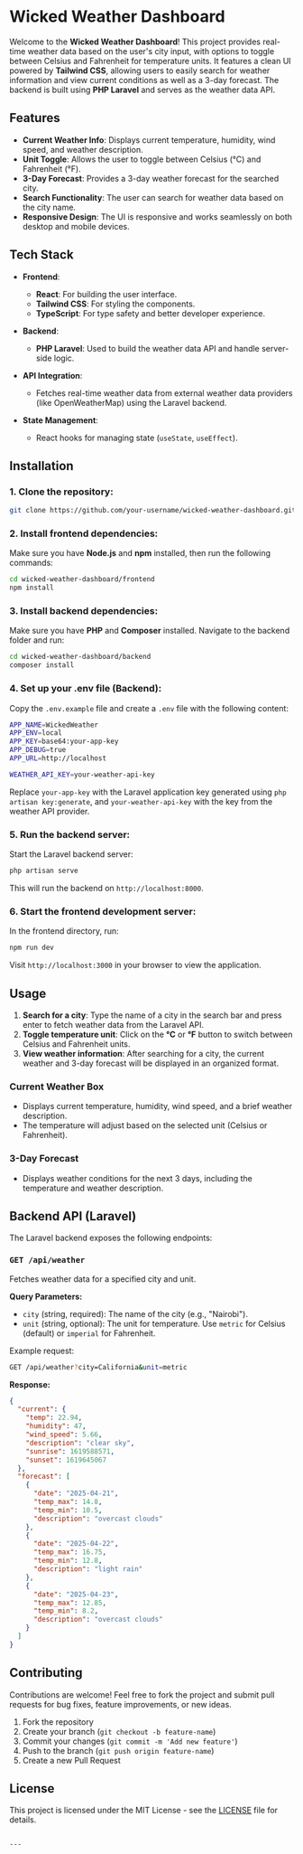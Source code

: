 # Wicked Weather Dashboard

Welcome to the **Wicked Weather Dashboard**! This project provides real-time weather data based on the user's city input, with options to toggle between Celsius and Fahrenheit for temperature units. It features a clean UI powered by **Tailwind CSS**, allowing users to easily search for weather information and view current conditions as well as a 3-day forecast. The backend is built using **PHP Laravel** and serves as the weather data API.

## Features

- **Current Weather Info**: Displays current temperature, humidity, wind speed, and weather description.
- **Unit Toggle**: Allows the user to toggle between Celsius (°C) and Fahrenheit (°F).
- **3-Day Forecast**: Provides a 3-day weather forecast for the searched city.
- **Search Functionality**: The user can search for weather data based on the city name.
- **Responsive Design**: The UI is responsive and works seamlessly on both desktop and mobile devices.

## Tech Stack

- **Frontend**: 
  - **React**: For building the user interface.
  - **Tailwind CSS**: For styling the components.
  - **TypeScript**: For type safety and better developer experience.
  
- **Backend**: 
  - **PHP Laravel**: Used to build the weather data API and handle server-side logic.
  
- **API Integration**: 
  - Fetches real-time weather data from external weather data providers (like OpenWeatherMap) using the Laravel backend.
  
- **State Management**:
  - React hooks for managing state (`useState`, `useEffect`).

## Installation

### 1. Clone the repository:

```bash
git clone https://github.com/your-username/wicked-weather-dashboard.git
```

### 2. Install frontend dependencies:

Make sure you have **Node.js** and **npm** installed, then run the following commands:

```bash
cd wicked-weather-dashboard/frontend
npm install
```

### 3. Install backend dependencies:

Make sure you have **PHP** and **Composer** installed. Navigate to the backend folder and run:

```bash
cd wicked-weather-dashboard/backend
composer install
```

### 4. Set up your .env file (Backend):

Copy the `.env.example` file and create a `.env` file with the following content:

```bash
APP_NAME=WickedWeather
APP_ENV=local
APP_KEY=base64:your-app-key
APP_DEBUG=true
APP_URL=http://localhost

WEATHER_API_KEY=your-weather-api-key
```

Replace `your-app-key` with the Laravel application key generated using `php artisan key:generate`, and `your-weather-api-key` with the key from the weather API provider.

### 5. Run the backend server:

Start the Laravel backend server:

```bash
php artisan serve
```

This will run the backend on `http://localhost:8000`.

### 6. Start the frontend development server:

In the frontend directory, run:

```bash
npm run dev
```

Visit `http://localhost:3000` in your browser to view the application.

## Usage

1. **Search for a city**: Type the name of a city in the search bar and press enter to fetch weather data from the Laravel API.
2. **Toggle temperature unit**: Click on the **°C** or **°F** button to switch between Celsius and Fahrenheit units.
3. **View weather information**: After searching for a city, the current weather and 3-day forecast will be displayed in an organized format.

### Current Weather Box

- Displays current temperature, humidity, wind speed, and a brief weather description.
- The temperature will adjust based on the selected unit (Celsius or Fahrenheit).

### 3-Day Forecast

- Displays weather conditions for the next 3 days, including the temperature and weather description.

## Backend API (Laravel)

The Laravel backend exposes the following endpoints:

### `GET /api/weather`

Fetches weather data for a specified city and unit.

**Query Parameters:**

- `city` (string, required): The name of the city (e.g., "Nairobi").
- `unit` (string, optional): The unit for temperature. Use `metric` for Celsius (default) or `imperial` for Fahrenheit.

Example request:

```bash
GET /api/weather?city=California&unit=metric
```

**Response:**

```json
{
  "current": {
    "temp": 22.94,
    "humidity": 47,
    "wind_speed": 5.66,
    "description": "clear sky",
    "sunrise": 1619588571,
    "sunset": 1619645067
  },
  "forecast": [
    {
      "date": "2025-04-21",
      "temp_max": 14.8,
      "temp_min": 10.5,
      "description": "overcast clouds"
    },
    {
      "date": "2025-04-22",
      "temp_max": 16.75,
      "temp_min": 12.8,
      "description": "light rain"
    },
    {
      "date": "2025-04-23",
      "temp_max": 12.85,
      "temp_min": 8.2,
      "description": "overcast clouds"
    }
  ]
}
```

## Contributing

Contributions are welcome! Feel free to fork the project and submit pull requests for bug fixes, feature improvements, or new ideas.

1. Fork the repository
2. Create your branch (`git checkout -b feature-name`)
3. Commit your changes (`git commit -m 'Add new feature'`)
4. Push to the branch (`git push origin feature-name`)
5. Create a new Pull Request

## License

This project is licensed under the MIT License - see the [LICENSE](LICENSE) file for details.
```

---
